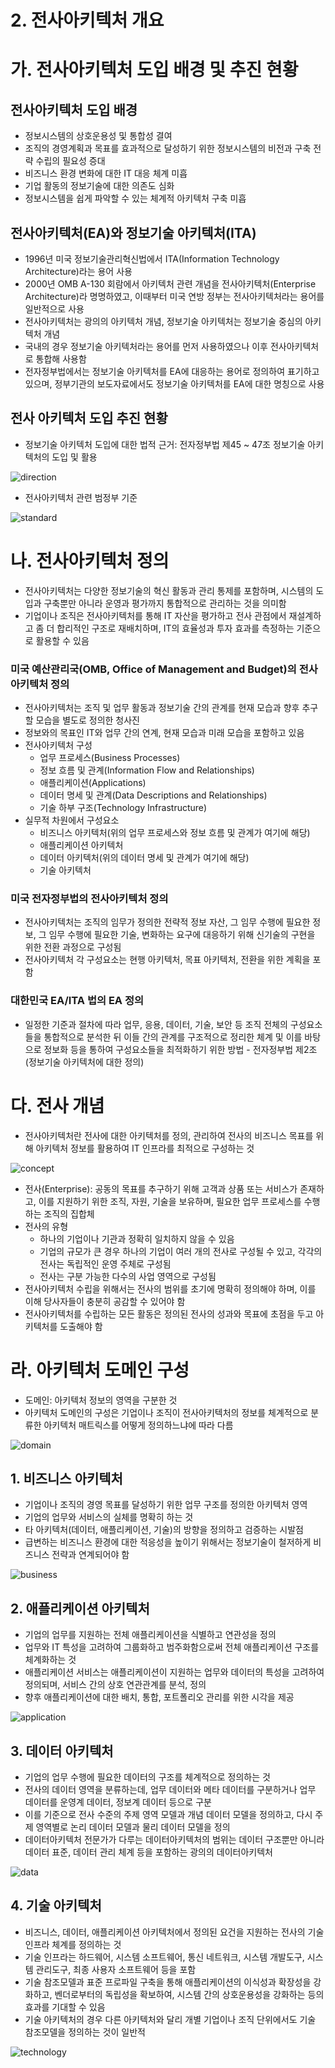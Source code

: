 # 2. 전사아키텍처 개요

# 가. 전사아키텍처 도입 배경 및 추진 현황

## 전사아키텍처 도입 배경

- 정보시스템의 상호운용성 및 통합성 결여
- 조직의 경영계획과 목표를 효과적으로 달성하기 위한 정보시스템의 비전과 구축 전략 수립의 필요성 증대
- 비즈니스 환경 변화에 대한 IT 대응 체계 미흡
- 기업 활동의 정보기술에 대한 의존도 심화
- 정보시스템을 쉽게 파악할 수 있는 체계적 아키텍처 구축 미흡

## 전사아키텍처(EA)와 정보기술 아키텍처(ITA)

- 1996년 미국 정보기술관리혁신법에서 ITA(Information Technology Architecture)라는 용어 사용
- 2000년 OMB A-130 회람에서 아키텍처 관련 개념을 전사아키텍처(Enterprise Architecture)라 명명하였고, 이때부터 미국 연방 정부는 전사아키텍처라는 용어를 일반적으로 사용
- 전사아키텍처는 광의의 아키텍처 개념, 정보기술 아키텍처는 정보기술 중심의 아키텍처 개념
- 국내의 경우 정보기술 아키텍처라는 용어를 먼저 사용하였으나 이후 전사아키텍처로 통합해 사용함
- 전자정부법에서는 정보기술 아키텍처를 EA에 대응하는 용어로 정의하여 표기하고 있으며, 정부기관의 보도자료에서도 정보기술 아키텍처를 EA에 대한 명칭으로 사용

## 전사 아키텍처 도입 추진 현황

- 정보기술 아키텍처 도입에 대한 법적 근거: 전자정부법 제45 ~ 47조 정보기술 아키텍처의 도입 및 활용

![direction](direction.png)

- 전사아키텍처 관련 범정부 기준

![standard](standard.png)

# 나. 전사아키텍처 정의

- 전사아키텍처는 다양한 정보기술의 혁신 활동과 관리 통제를 포함하며, 시스템의 도입과 구축뿐만 아니라 운영과 평가까지 통합적으로 관리하는 것을 의미함
- 기업이나 조직은 전사아키텍처를 통해 IT 자산을 평가하고 전사 관점에서 재설계하고 좀 더 합리적인 구조로 재배치하며, IT의 효율성과 투자 효과를 측정하는 기준으로 활용할 수 있음

### 미국 예산관리국(OMB, Office of Management and Budget)의 전사아키텍처 정의

- 전사아키텍처는 조직 및 업무 활동과 정보기술 간의 관계를 현재 모습과 향후 추구할 모습을 별도로 정의한 청사진
- 정보와의 목표인 IT와 업무 간의 연계, 현재 모습과 미래 모습을 포함하고 있음
- 전사아키텍처 구성
    - 업무 프로세스(Business Processes)
    - 정보 흐름 및 관계(Information Flow and Relationships)
    - 애플리케이션(Applications)
    - 데이터 명세 및 관계(Data Descriptions and Relationships)
    - 기술 하부 구조(Technology Infrastructure)
- 실무적 차원에서 구성요소
    - 비즈니스 아키텍처(위의 업무 프로세스와 정보 흐름 및 관계가 여기에 해당)
    - 애플리케이션 아키텍처
    - 데이터 아키텍처(위의 데이터 명세 및 관계가 여기에 해당)
    - 기술 아키텍처

### 미국 전자정부법의 전사아키텍처 정의

- 전사아키텍처는 조직의 임무가 정의한 전략적 정보 자산, 그 임무 수행에 필요한 정보, 그 임무 수행에 필요한 기술, 변화하는 요구에 대응하기 위해 신기술의 구현을 위한 전환 과정으로 구성됨
- 전사아키텍처 각 구성요소는 현행 아키텍처, 목표 아키텍처, 전환을 위한 계획을 포함

### 대한민국 EA/ITA 법의 EA 정의

- 일정한 기준과 절차에 따라 업무, 응용, 데이터, 기술, 보안 등 조직 전체의 구성요소들을 통합적으로 분석한 뒤 이들 간의 관계를 구조적으로 정리한 체계 및 이를 바탕으로 정보화 등을 통하여 구성요소들을 최적화하기 위한 방법 - 전자정부법 제2조(정보기술 아키텍처에 대한 정의)

# 다. 전사 개념

- 전사아키텍처란 전사에 대한 아키텍처를 정의, 관리하여 전사의 비즈니스 목표를 위해 아키텍처 정보를 활용하여 IT 인프라를 최적으로 구성하는 것

![concept](concept.png)

- 전사(Enterprise): 공동의 목표를 추구하기 위해 고객과 상품 또는 서비스가 존재하고, 이를 지원하기 위한 조직, 자원, 기술을 보유하며, 필요한 업무 프로세스를 수행하는 조직의 집합체
- 전사의 유형
    - 하나의 기업이나 기관과 정확히 일치하지 않을 수 있음
    - 기업의 규모가 큰 경우 하나의 기업이 여러 개의 전사로 구성될 수 있고, 각각의 전사는 독립적인 운영 주체로 구성됨
    - 전사는 구분 가능한 다수의 사업 영역으로 구성됨
- 전사아키텍처 수립을 위해서는 전사의 범위를 초기에 명확히 정의해야 하며, 이를 이해 당사자들이 충분히 공감할 수 있어야 함
- 전사아키텍처를 수립하는 모든 활동은 정의된 전사의 성과와 목표에 초점을 두고 아키텍처를 도출해야 함

# 라. 아키텍처 도메인 구성

- 도메인: 아키텍처 정보의 영역을 구분한 것
- 아키텍처 도메인의 구성은 기업이나 조직이 전사아키텍처의 정보를 체계적으로 분류한 아키텍처 매트릭스를 어떻게 정의하느냐에 따라 다름

![domain](domain.png)

## 1. 비즈니스 아키텍처

- 기업이나 조직의 경영 목표를 달성하기 위한 업무 구조를 정의한 아키텍처 영역
- 기업의 업무와 서비스의 실체를 명확히 하는 것
- 타 아키텍처(데이터, 애플리케이션, 기술)의 방향을 정의하고 검증하는 시발점
- 급변하는 비즈니스 환경에 대한 적응성을 높이기 위해서는 정보기술이 철저하게 비즈니스 전략과 연계되어야 함

![business](business.png)

## 2. 애플리케이션 아키텍처

- 기업의 업무를 지원하는 전체 애플리케이션을 식별하고 연관성을 정의
- 업무와 IT 특성을 고려하여 그룹화하고 범주화함으로써 전체 애플리케이션 구조를 체계화하는 것
- 애플리케이션 서비스는 애플리케이션이 지원하는 업무와 데이터의 특성을 고려하여 정의되며, 서비스 간의 상호 연관관계를 분석, 정의
- 향후 애플리케이션에 대한 배치, 통합, 포트폴리오 관리를 위한 시각을 제공

![application](application.png)

## 3. 데이터 아키텍처

- 기업의 업무 수행에 필요한 데이터의 구조를 체계적으로 정의하는 것
- 전사의 데이터 영역을 분류하는데, 업무 데이터와 메타 데이터를 구분하거나 업무 데이터를 운영계 데이터, 정보계 데이터 등으로 구분
- 이를 기준으로 전사 수준의 주제 영역 모델과 개념 데이터 모델을 정의하고, 다시 주제 영역별로 논리 데이터 모델과 물리 데이터 모델을 정의
- 데이터아키텍처 전문가가 다루는 데이터아키텍처의 범위는 데이터 구조뿐만 아니라 데이터 표준, 데이터 관리 체계 등을 포함하는 광의의 데이터아키텍처

![data](data.png)

## 4. 기술 아키텍처

- 비즈니스, 데이터, 애플리케이션 아키텍처에서 정의된 요건을 지원하는 전사의 기술 인프라 체계를 정의하는 것
- 기술 인프라는 하드웨어, 시스템 소프트웨어, 통신 네트워크, 시스템 개발도구, 시스템 관리도구, 최종 사용자 소프트웨어 등을 포함
- 기술 참조모델과 표준 프로파일 구축을 통해 애플리케이션의 이식성과 확장성을 강화하고, 벤더로부터의 독립성을 확보하여, 시스템 간의 상호운용성을 강화하는 등의 효과를 기대할 수 있음
- 기술 아키텍처의 경우 다른 아키텍처와 달리 개별 기업이나 조직 단위에서도 기술 참조모델을 정의하는 것이 일반적

![technology](technology.png)